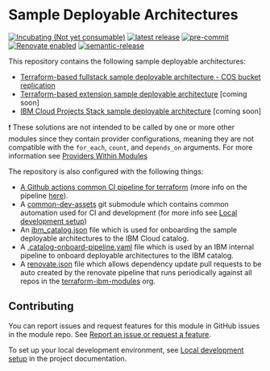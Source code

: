 # Sample Deployable Architectures

[![Incubating (Not yet consumable)](https://img.shields.io/badge/status-Incubating%20(Not%20yet%20consumable)-red)](https://terraform-ibm-modules.github.io/documentation/#/badge-status)
[![latest release](https://img.shields.io/github/v/release/terraform-ibm-modules/sample-deployable-architectures?logo=GitHub&sort=semver)](https://github.com/terraform-ibm-modules/sample-deployable-architectures/releases/latest)
[![pre-commit](https://img.shields.io/badge/pre--commit-enabled-brightgreen?logo=pre-commit&logoColor=white)](https://github.com/pre-commit/pre-commit)
[![Renovate enabled](https://img.shields.io/badge/renovate-enabled-brightgreen.svg)](https://renovatebot.com/)
[![semantic-release](https://img.shields.io/badge/%20%20%F0%9F%93%A6%F0%9F%9A%80-semantic--release-e10079.svg)](https://github.com/semantic-release/semantic-release)

This repository contains the following sample deployable architectures:
- [Terraform-based fullstack sample deployable architecture - COS bucket replication](./solutions/tf-fullstack-da)
- [Terraform-based extension sample deployable architecture](./solutions/tf-extension-da) [coming soon]
- [IBM Cloud Projects Stack sample deployable architecture](./solutions/projects-stack-da) [coming soon]

:exclamation: These solutions are not intended to be called by one or more other modules since they contain provider configurations, meaning they are not compatible with the `for_each`, `count`, and `depends_on` arguments. For more information see [Providers Within Modules](https://developer.hashicorp.com/terraform/language/modules/develop/providers)

The repository is also configured with the following things:
- [A Github actions common CI pipeline for terraform](./.github/workflows) (more info on the pipeline [here](https://github.com/terraform-ibm-modules/common-pipeline-assets/blob/main/README.md)).
- A [common-dev-assets](./common-dev-assets) git submodule which contains common automation used for CI and development (for more info see [Local development setup](https://terraform-ibm-modules.github.io/documentation/#/local-dev-setup))
- An [ibm_catalog.json](ibm_catalog.json) file which is used for onboarding the sample deployable architectures to the IBM Cloud catalog.
- A [.catalog-onboard-pipeline.yaml](.catalog-onboard-pipeline.yaml) file which is used by an IBM internal pipeline to onboard deployable architectures to the IBM catalog.
- A [renovate.json](renovate.json) file which allows dependency update pull requests to be auto created by the renovate pipeline that runs periodically against all repos in the [terraform-ibm-modules](https://github.com/terraform-ibm-modules) org.

<!-- Leave this section as is so that your module has a link to local development environment set up steps for contributors to follow -->
## Contributing

You can report issues and request features for this module in GitHub issues in the module repo. See [Report an issue or request a feature](https://github.com/terraform-ibm-modules/.github/blob/main/.github/SUPPORT.md).

To set up your local development environment, see [Local development setup](https://terraform-ibm-modules.github.io/documentation/#/local-dev-setup) in the project documentation.
